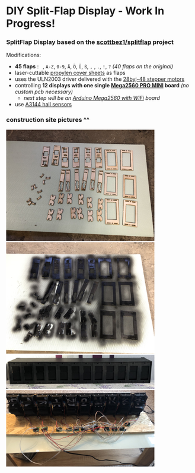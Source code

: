 # DIY Split-Flap Display - Work In Progress!

### SplitFlap Display based on the [scottbez1/splitflap](https://github.com/scottbez1/splitflap) project

Modifications:
- **45 flaps** :  ` `, `A-Z`, `0-9`, `Ä`, `Ö`, `Ü`, `ß`, `,` , `.`, `!`, `?` _(40 flaps on the original)_
- laser-cuttable [propylen cover sheets](https://www.ebay.de/itm/390361527869) as flaps
- uses the ULN2003 driver delivered with the [28byj-48 stepper motors](https://www.amazon.de/gp/product/B07VGV1XFT)
- controlling **12 displays with one single [Mega2560 PRO MINI](https://de.aliexpress.com/item/32966042485.html) board** _(no custom pcb necessary)_
  - _next step will be an [Arduino Mega2560 with WiFi](https://de.aliexpress.com/item/33011577070.html) board_
- use [A3144 hall sensors](https://www.ebay.de/itm/182592276084)

### construction site pictures ^^ 
<img src="Images/IMG_0935.jpeg" width=400 /><img src="Images/IMG_0936.jpeg" width=400 />
<img src="Images/IMG_1023.jpeg" width=400 /><img src="Images/IMG_0982.jpeg" width=400 />
